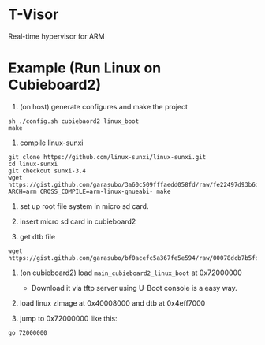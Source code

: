 # T-Visor
Real-time hypervisor for ARM

# Example (Run Linux on Cubieboard2)
1. (on host) generate configures and make the project
```
sh ./config.sh cubiebaord2 linux_boot
make
```

1. compile linux-sunxi
```
git clone https://github.com/linux-sunxi/linux-sunxi.git
cd linux-sunxi
git checkout sunxi-3.4
wget https://gist.github.com/garasubo/3a60c509fffaedd058fd/raw/fe22497d93b6d4272c84eac5f73e3e652747cac6/.config
ARCH=arm CROSS_COMPILE=arm-linux-gnueabi- make
```

1. set up root file system in micro sd card.

1. insert micro sd card in cubieboard2

1. get dtb file
```
wget https://gist.github.com/garasubo/bf0acefc5a367fe5e594/raw/00078dcb7b5fda5ad0bf689c7cbc4d295f643788/dtb_virt.dts
```

1. (on cubieboard2) load `main_cubieboard2_linux_boot` at 0x72000000
    *  Download it via tftp server using U-Boot console is a easy way.

1. load linux zImage at 0x40008000 and dtb at 0x4eff7000

1. jump to 0x72000000 like this:
```
go 72000000
```

